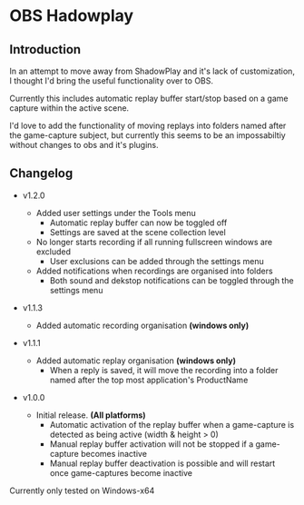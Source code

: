 # OBS Hadowplay

## Introduction

In an attempt to move away from ShadowPlay and it's lack of customization, I thought I'd bring the useful functionality over to OBS.

Currently this includes automatic replay buffer start/stop based on a game capture within the active scene.

I'd love to add the functionality of moving replays into folders named after the game-capture subject, but currently this seems to be an impossabiltiy without changes to obs and it's plugins.

## Changelog
* v1.2.0
  * Added user settings under the Tools menu
    * Automatic replay buffer can now be toggled off
    * Settings are saved at the scene collection level
  * No longer starts recording if all running fullscreen windows are excluded
    * User exclusions can be added through the settings menu
  * Added notifications when recordings are organised into folders
    * Both sound and dekstop notifications can be toggled through the settings menu

* v1.1.3
  * Added automatic recording organisation **(windows only)**

* v1.1.1

  * Added automatic replay organisation **(windows only)**
    * When a reply is saved, it will move the recording into a folder named after the top most application's ProductName


* v1.0.0

  * Initial release. **(All platforms)**
    * Automatic activation of the replay buffer when a game-capture is detected as being active (width & height > 0)
    * Manual replay buffer activation will not be stopped if a game-capture becomes inactive
    * Manual replay buffer deactivation is possible and will restart once game-captures become inactive

Currently only tested on Windows-x64
